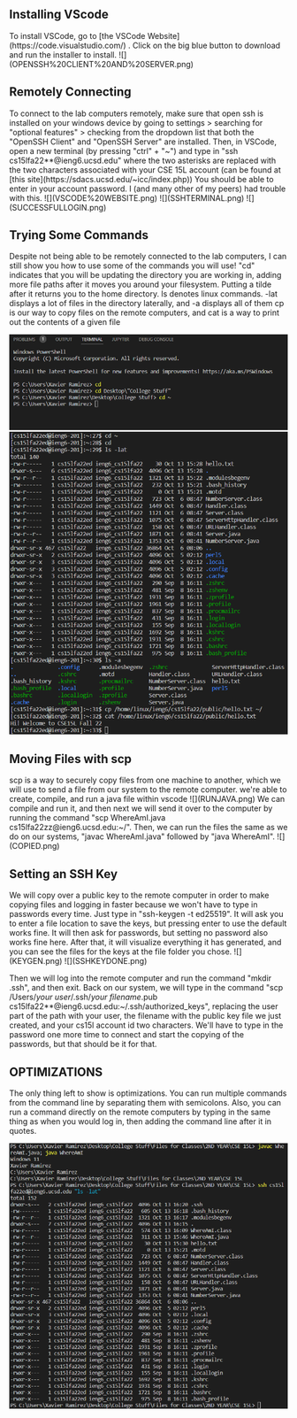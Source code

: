 <h2>Installing VScode</h2>
To install VSCode, go to [the VSCode Website](https://code.visualstudio.com/) . Click on the big blue button to download and run the installer to install.
![](OPENSSH%20CLIENT%20AND%20SERVER.png)

<h2>Remotely Connecting</h2>
To connect to the lab computers remotely, make sure that open ssh is installed on your windows device by going to settings > searching for "optional features" > checking from the dropdown list that both the "OpenSSH Client" and "OpenSSH Server" are installed.
Then, in VSCode, open a new terminal (by pressing "ctrl" + "~") and type in "ssh cs15lfa22**@ieng6.ucsd.edu" where the two asterisks are replaced with the two characters associated with your CSE 15L account (can be found at [this site](https://sdacs.ucsd.edu/~icc/index.php))
You should be able to enter in your account password. I (and many other of my peers) had trouble with this.
![](VSCODE%20WEBSITE.png)
![](SSHTERMINAL.png)
![](SUCCESSFULLOGIN.png)

<h2>Trying Some Commands</h2>
Despite not being able to be remotely connected to the lab computers, I can still show you how to use some of the commands you will use! 
"cd" indicates that you will be updating the directory you are working in, adding more file paths after it moves you around your filesystem. Putting a tilde after it returns you to the home directory.
ls denotes linux commands. -lat displays a lot of files in the directory laterally, and -a displays all of them
cp is our way to copy files on the remote computers, and cat is a way to print out the contents of a given file

![](TERMINAL%20COMMANDS.png)
![](BUNCHOFCOMMANDS.png)

<h2>Moving Files with scp</h2>
scp is a way to securely copy files from one machine to another, which we will use to send a file from our system to the remote computer.
we're able to create, compile, and run a java file within vscode
![](RUNJAVA.png)
We can compile and run it, and then next we will send it over to the computer by running the command "scp WhereAmI.java cs15lfa22zz@ieng6.ucsd.edu:~/". Then, we can run the files the same as we do on our systems, "javac WhereAmI.java" followed by "java WhereAmI".
![](COPIED.png)

<h2>Setting an SSH Key</h2>
We will copy over a public key to the remote computer in order to make copying files and logging in faster because we won't have to type in passwords every time. Just type in "ssh-keygen -t ed25519". It will ask you to enter a file location to save the keys, but pressing enter to use the default works fine. It will then ask for passwords, but setting no password also works fine here. After that, it will visualize everything it has generated, and you can see the files for the keys at the file folder you chose.
![](KEYGEN.png)
![](SSHKEYDONE.png)

Then we will log into the remote computer and run the command "mkdir .ssh", and then exit. Back on our system, we will type in the command "scp /Users/*your user*/.ssh/*your filename*.pub cs15lfa22**@ieng6.ucsd.edu:~/.ssh/authorized_keys", replacing the user part of the path with your user, the filename with the public key file we just created, and your cs15l account id two characters. We'll have to type in the password one more time to connect and start the copying of the passwords, but that should be it for that.

<h2>OPTIMIZATIONS</h2>
The only thing left to show is optimizations. You can run multiple commands from the command line by separating them with semicolons. Also, you can run a command directly on the remote computers by typing in the same thing as when you would log in, then adding the command line after it in quotes.

![](NEATO.png)
